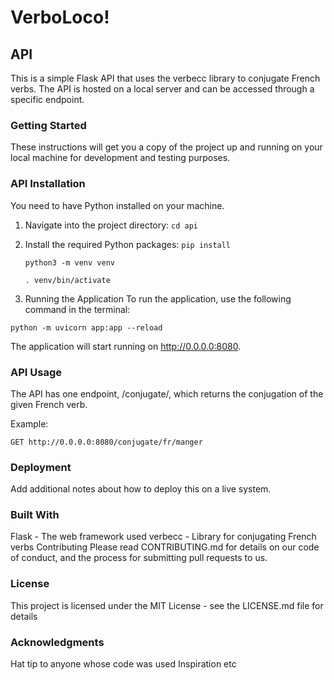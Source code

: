 # VerboLoco!

## API

This is a simple Flask API that uses the verbecc library to conjugate French verbs. The API is hosted on a local server and can be accessed through a specific endpoint.

### Getting Started

These instructions will get you a copy of the project up and running on your local machine for development and testing purposes.

### API Installation

You need to have Python installed on your machine.

1. Navigate into the project directory:
   `cd api`

2. Install the required Python packages:
   `pip install`

   `python3 -m venv venv`

   `. venv/bin/activate`

3. Running the Application
   To run the application, use the following command in the terminal:

`python -m uvicorn app:app --reload`

The application will start running on http://0.0.0.0:8080.

### API Usage

The API has one endpoint, /conjugate/<verb>, which returns the conjugation of the given French verb.

Example:

`GET http://0.0.0.0:8080/conjugate/fr/manger`

### Deployment

Add additional notes about how to deploy this on a live system.

### Built With

Flask - The web framework used
verbecc - Library for conjugating French verbs
Contributing
Please read CONTRIBUTING.md for details on our code of conduct, and the process for submitting pull requests to us.

### License

This project is licensed under the MIT License - see the LICENSE.md file for details

### Acknowledgments

Hat tip to anyone whose code was used
Inspiration
etc
